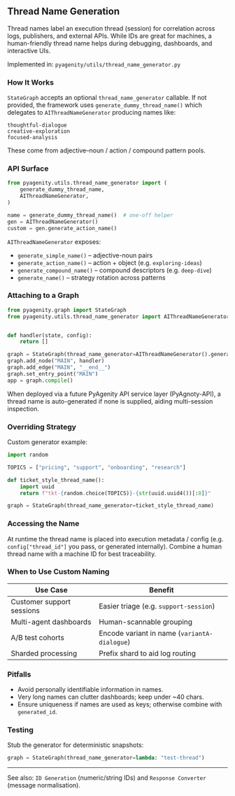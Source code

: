 ## Thread Name Generation

Thread names label an execution thread (session) for correlation across logs, publishers, and external APIs. While IDs are great for machines, a human-friendly thread name helps during debugging, dashboards, and interactive UIs.

Implemented in: `pyagenity/utils/thread_name_generator.py`

### How It Works

`StateGraph` accepts an optional `thread_name_generator` callable. If not provided, the framework uses `generate_dummy_thread_name()` which delegates to `AIThreadNameGenerator` producing names like:

```
thoughtful-dialogue
creative-exploration
focused-analysis
```

These come from adjective–noun / action / compound pattern pools.

### API Surface

```python
from pyagenity.utils.thread_name_generator import (
	generate_dummy_thread_name,
	AIThreadNameGenerator,
)

name = generate_dummy_thread_name()  # one-off helper
gen = AIThreadNameGenerator()
custom = gen.generate_action_name()
```

`AIThreadNameGenerator` exposes:

- `generate_simple_name()` – adjective-noun pairs
- `generate_action_name()` – action + object (e.g. `exploring-ideas`)
- `generate_compound_name()` – compound descriptors (e.g. `deep-dive`)
- `generate_name()` – strategy rotation across patterns

### Attaching to a Graph

```python
from pyagenity.graph import StateGraph
from pyagenity.utils.thread_name_generator import AIThreadNameGenerator


def handler(state, config):
	return []

graph = StateGraph(thread_name_generator=AIThreadNameGenerator().generate_name)
graph.add_node("MAIN", handler)
graph.add_edge("MAIN", "__end__")
graph.set_entry_point("MAIN")
app = graph.compile()
```

When deployed via a future PyAgenity API service layer (PyAgnoty-API), a thread name is auto-generated if none is supplied, aiding multi-session inspection.

### Overriding Strategy

Custom generator example:

```python
import random

TOPICS = ["pricing", "support", "onboarding", "research"]

def ticket_style_thread_name():
	import uuid
	return f"tkt-{random.choice(TOPICS)}-{str(uuid.uuid4())[:8]}"

graph = StateGraph(thread_name_generator=ticket_style_thread_name)
```

### Accessing the Name

At runtime the thread name is placed into execution metadata / config (e.g. `config["thread_id"]` you pass, or generated internally). Combine a human thread name with a machine ID for best traceability.

### When to Use Custom Naming

| Use Case | Benefit |
|----------|---------|
| Customer support sessions | Easier triage (e.g. `support-session`) |
| Multi-agent dashboards | Human-scannable grouping |
| A/B test cohorts | Encode variant in name (`variantA-dialogue`) |
| Sharded processing | Prefix shard to aid log routing |

### Pitfalls

- Avoid personally identifiable information in names.
- Very long names can clutter dashboards; keep under ~40 chars.
- Ensure uniqueness if names are used as keys; otherwise combine with `generated_id`.

### Testing

Stub the generator for deterministic snapshots:

```python
graph = StateGraph(thread_name_generator=lambda: "test-thread")
```

---

See also: `ID Generation` (numeric/string IDs) and `Response Converter` (message normalisation).
